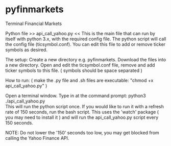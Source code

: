 # pyfinmarkets
Terminal Financial Markets 

Python file >>  api_call_yahoo.py  <<  This is the main file that can run by itself with python 3.x, with the required config file.  The python script will call the config file (ticsymbol.conf).   You can edit this file to add or remove ticker symbols as desired.

The setup:
Create a new directory e.g. pyfinmarkets.  Download the files into a new directory.
Open and edit the ticsymbol.conf file, remove and add ticker symbols to this file.  ( symbols should be space separated )

How to run:
( make the .py file and .sh files are executable:   "chmod +x api_call_yahoo.py" )

Open a terminal window.  Type in at the command prompt:  python3 ./api_call_yahoo.py  
This will run the python script once.  If you would like to run it with a refresh rate of 150 seconds, run the bash script.  This uses the 'watch' package ( you may need to install it ) and will run the api_call_yahoo.py script every 150 seconds.

 NOTE:  Do not lower the '150' seconds too low, you may get blocked from calling the Yahoo Finance API.

